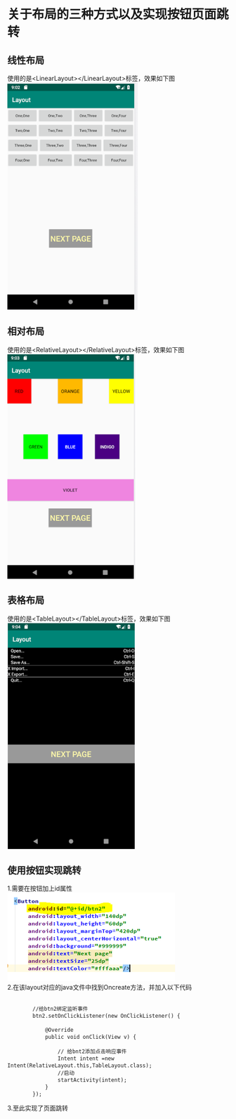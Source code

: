 # 关于布局的三种方式以及实现按钮页面跳转  
## 线性布局  
使用的是&lt;LinearLayout&gt;&lt;/LinearLayout&gt;标签，效果如下图  
![LinearLayout](https://github.com/ishy6/Layout/blob/master/image/Linealayout.PNG)
## 相对布局  
使用的是&lt;RelativeLayout&gt;&lt;/RelativeLayout&gt;标签，效果如下图  
![RelativeLayout](https://github.com/ishy6/Layout/blob/master/image/RelativeLayout.PNG)
## 表格布局  
使用的是&lt;TableLayout&gt;&lt;/TableLayout&gt;标签，效果如下图  
![Tablelayout](https://github.com/ishy6/Layout/blob/master/image/Tablelayout.PNG)
## 使用按钮实现跳转  
1.需要在按钮加上id属性  
![id](https://github.com/ishy6/Layout/blob/master/image/%E6%8C%89%E9%92%AE1.PNG)  
2.在该layout对应的java文件中找到Oncreate方法，并加入以下代码  
```Button btn2=(Button)findViewById(R.id.btn2);

        //给btn2绑定监听事件
        btn2.setOnClickListener(new OnClickListener() {

            @Override
            public void onClick(View v) {

                // 给bnt2添加点击响应事件
                Intent intent =new Intent(RelativeLayout.this,TableLayout.class);
                //启动
                startActivity(intent);
            }
        });
```

3.至此实现了页面跳转
